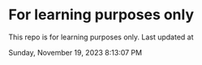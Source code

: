 # For learning purposes only
This repo is for learning purposes only.
Last updated at

Sunday, November 19, 2023 8:13:07 PM

